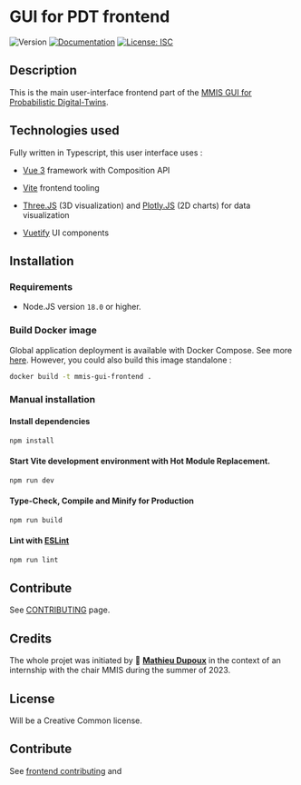 # GUI for PDT frontend

![Version](https://img.shields.io/badge/version-0.1.0-blue.svg?cacheSeconds=2592000)
[![Documentation](https://img.shields.io/badge/documentation-yes-brightgreen.svg)](doc/index.md)
[![License: ISC](https://img.shields.io/badge/License-ISC-yellow.svg)](#)

## Description

This is the main user-interface frontend part of the [MMIS GUI for Probabilistic Digital-Twins](../README.md).

## Technologies used

Fully written in Typescript, this user interface uses :

-   [Vue 3](https://vuejs.org) framework with Composition API

-   [Vite](https://vitejs.dev) frontend tooling

-   [Three.JS](https://threejs.org) (3D visualization) and [Plotly.JS](https://plotly.com/javascript/) (2D charts) for data visualization

-   [Vuetify](vuetifyjs.com/) UI components

## Installation

### Requirements

-   Node.JS version `18.0` or higher.

### Build Docker image

Global application deployment is available with Docker Compose. See more [here](../README.md#installation). However, you could also build this image standalone :

```sh
docker build -t mmis-gui-frontend .
```

### Manual installation

#### Install dependencies

```sh
npm install
```

#### Start Vite development environment with Hot Module Replacement.

```sh
npm run dev
```

#### Type-Check, Compile and Minify for Production

```sh
npm run build
```

#### Lint with [ESLint](https://eslint.org/)

```sh
npm run lint
```

## Contribute

See [CONTRIBUTING](/frontend/CONTRIBUTING.md) page.

## Credits

The whole projet was initiated by 👤 **[Mathieu Dupoux](mdupoux@bordeaux-inp.fr)** in the context of an internship with the chair MMIS during the summer of 2023.

## License

Will be a Creative Common license.

## Contribute

See [frontend contributing](/frontend/CONTRIBUTING.md) and
